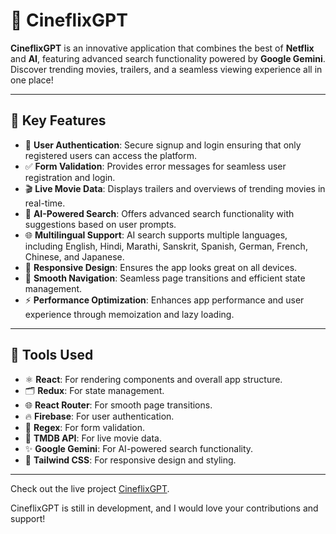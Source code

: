 # 🎥 CineflixGPT

**CineflixGPT** is an innovative application that combines the best of **Netflix** and **AI**, featuring advanced search functionality powered by **Google Gemini**. Discover trending movies, trailers, and a seamless viewing experience all in one place!

---

## 💠 Key Features

- 🔐 **User Authentication**: Secure signup and login ensuring that only registered users can access the platform.
- ✅ **Form Validation**: Provides error messages for seamless user registration and login.
- 🎬 **Live Movie Data**: Displays trailers and overviews of trending movies in real-time.
- 🤖 **AI-Powered Search**: Offers advanced search functionality with suggestions based on user prompts.
- 🌐 **Multilingual Support**: AI search supports multiple languages, including English, Hindi, Marathi, Sanskrit, Spanish, German, French, Chinese, and Japanese.
- 📱 **Responsive Design**: Ensures the app looks great on all devices.
- 🚀 **Smooth Navigation**: Seamless page transitions and efficient state management.
- ⚡ **Performance Optimization**: Enhances app performance and user experience through memoization and lazy loading.

---

## 💠 Tools Used

- ⚛️ **React**: For rendering components and overall app structure.
- 🗂️ **Redux**: For state management.
- 🌐 **React Router**: For smooth page transitions.
- 🔥 **Firebase**: For user authentication.
- 📝 **Regex**: For form validation.
- 🎥 **TMDB API**: For live movie data.
- ✨ **Google Gemini**: For AI-powered search functionality.
- 💅 **Tailwind CSS**: For responsive design and styling.

---

Check out the live project [CineflixGPT](https://cineflixgptmovies.netlify.app).

CineflixGPT is still in development, and I would love your contributions and support!
